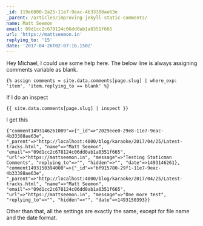 ```yaml
---
_id: 119e6800-2a25-11e7-9eac-4b33388ae63e
_parent: /articles/improving-jekyll-static-comments/
name: Matt Seemon
email: 09d1cc2c678124c06dd0ab1a0351f665
url: 'https://mattseemon.in'
replying_to: '15'
date: '2017-04-26T02:07:16.150Z'
---
```


Hey Michael, I could use some help here. The below line is always assigning comments variable as blank.

```
{% assign comments = site.data.comments[page.slug] | where_exp: 'item', 'item.replying_to == blank' %}
```

If I do an inspect

```
{{ site.data.comments[page.slug] | inspect }}
```

I get this

```
{"comment1493146261009"=>{"_id"=>"2029eee0-29e8-11e7-9eac-4b33388ae63e", "_parent"=>"http://localhost:4000/blog/karaoke/2017/04/25/Latest-tracks.html", "name"=>"Matt Seemon", "email"=>"09d1cc2c678124c06dd0ab1a0351f665", "url"=>"https://mattseemon.in", "message"=>"Testing Staticman Comments", "replying_to"=>"", "hidden"=>"", "date"=>1493146261}, "comment1493150394000"=>{"_id"=>"bf915780-29f1-11e7-9eac-4b33388ae63e", "_parent"=>"http://localhost:4000/blog/karaoke/2017/04/25/Latest-tracks.html", "name"=>"Matt Seemon", "email"=>"09d1cc2c678124c06dd0ab1a0351f665", "url"=>"https://mattseemon.in", "message"=>"One more test", "replying_to"=>"", "hidden"=>"", "date"=>1493150393}}
```

Other than that, all the settings are exactly the same, except for file name and the date format.

